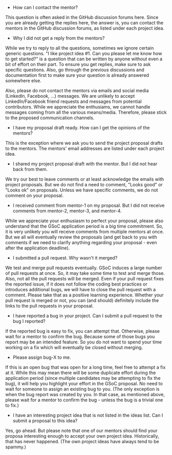 * How can I contact the mentor?

This question is often asked in the GitHub discussion forums here. Since you are already getting the replies here, the answer is, you can contact the mentors in the GitHub discussion forums, as listed under each project idea.

* Why I did not get a reply from the mentors?

While we try to reply to all the questions, sometimes we ignore certain generic questions. "I like project idea #1. Can you please let me know how to get started?" is a question that can be written by anyone without even a bit of effort on their part. To ensure you get replies, make sure to ask specific questions. Also, go through the previous discussions and documentation first to make sure your question is already answered somewhere else.

Also, please do not contact the mentors via emails and social media (LinkedIn, Facebook, ...) messages. We are unlikely to accept LinkedIn/Facebook friend requests and messages from potential contributors. While we appreciate the enthusiams, we cannot handle messages coming from all the various means/media. Therefore, please stick to the proposed communication channels.

* I have my proposal draft ready. How can I get the opinions of the mentors?

This is the exception where we ask you to send the project proposal drafts to the mentors. The mentors' email addresses are listed under each project idea.

* I shared my project proposal draft with the mentor. But I did not hear back from them.

We try our best to leave comments or at least acknowledge the emails with project proposals. But we do not find a need to comment, "Looks good" or "Looks ok" on proposals. Unless we have specific comments, we do not comment on your proposal.

* I received comment from mentor-1 on my proposal. But I did not receive comments from mentor-2, mentor-3, and mentor-4.

While we appreciate your enthusiasm to perfect your proposal, please also understand that the GSoC application period is a big time commitment. So, it is very unlikely you will receive comments from multiple mentors at once. But we all will eventually review the proposals (and get back to you with comments if we need to clarify anything regarding your proposal - even after the application deadline).

* I submitted a pull request. Why wasn't it merged?

We test and merge pull requests eventually. GSoC induces a large number of pull requests at once. So, it may take some time to test and merge those. Also, not all the pull requests will be merged. Even if your pull request fixes the reported issue, if it does not follow the coding best practices or introduces additional bugs, we will have to close the pull request with a comment. Please take that as a positive learning experience. Whether your pull request is merged or not, you can (and should) definitely include the links to the pull requests in your proposal.

* I have reported a bug in your project. Can I submit a pull request to the bug I reported?

If the reported bug is easy to fix, you can attempt that. Otherwise, please wait for a mentor to confirm the bug. Because some of those bugs you report may be an intended feature. So you do not want to spend your time working on a fix which will eventually be closed without merging.

* Please assign bug-X to me.

If this is an open bug that was open for a long time, feel free to attempt a fix at it. While this may mean there will be some duplicate effort during the application period (since multiple candidates may be attempting to fix the bug), it will help you highlight your effort in the GSoC proposal. No need to wait for someone to assign an existing bug to you. (The only exception is when the bug report was created by you. In that case, as mentioned above, please wait for a mentor to confirm the bug - unless the bug is a trivial one to fix.)

* I have an interesting project idea that is not listed in the ideas list. Can I submit a proposal to this idea?

Yes, go ahead. But please note that one of our mentors should find your proposa interesting enough to accept your own project idea. Historically, that has never happened. (The own project ideas have always tend to be spammy.)
